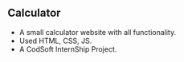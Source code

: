 
## Calculator
- A small calculator website with all functionality.
- Used HTML, CSS, JS.
- A CodSoft InternShip Project.

  
